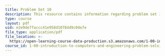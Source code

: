 ```yaml
---
title: Problem Set 10
description: This resource contains information regarding problem set 10.
type: course
layout: pdf
uid: e2e9de7faccc41e958d1078dd9c04e7e
file_type: application/pdf
file_location: >-
  https://open-learning-course-data-production.s3.amazonaws.com/1-00-introduction-to-computers-and-engineering-problem-solving-spring-2012/e2e9de7faccc41e958d1078dd9c04e7e_MIT1_00S12_PS_10.pdf
course_id: 1-00-introduction-to-computers-and-engineering-problem-solving-spring-2012
---
```

